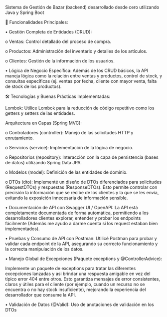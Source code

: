 Sistema de Gestión de Bazar (backend) desarrollado desde cero utilizando Java y Spring Boot

🚀 Funcionalidades Principales:

•	Gestión Completa de Entidades (CRUD): 

o	Ventas: Control detallado del proceso de compra.

o	Productos: Administración del inventario y detalles de los artículos.

o	Clientes: Gestión de la información de los usuarios.

•	Lógica de Negocio Específica: Además de los CRUD básicos, la API maneja lógica como la relación entre ventas y productos, control de stock, y consultas específicas (ej. ventas por fecha, cliente con mayor venta, falta de stock de los productos).

🛠️ Tecnologías y Buenas Prácticas Implementadas:

Lombok: Utilice Lombok para la reducción de código repetitivo como los getters y setters de las entidades.	

Arquitectura en Capas (Spring MVC): 

o	Controladores (controller): Manejo de las solicitudes HTTP y enrutamiento.

o	Servicios (service): Implementación de la lógica de negocio.

o	Repositorios (repository): Interacción con la capa de persistencia (bases de datos) utilizando Spring Data JPA.

o	Modelos (model): Definición de las entidades de dominio.

o	DTOs (dto): Implementé un diseño de DTOs diferenciados para solicitudes (RequestDTOs) y respuestas (ResponseDTOs). Esto permite controlar con precisión la información que se recibe de los clientes y la que se les envía, evitando la exposición innecesaria de información sensible.

•	Documentación de API con Swagger UI / OpenAPI: La API está completamente documentada de forma automática, permitiendo a los desarrolladores clientes explorar, entender y probar los endpoints fácilmente (Además me ayudo a darme cuenta si los request estaban bien implementados).

•	Pruebas y Consumo de API con Postman: Utilicé Postman para probar y validar cada endpoint de la API, asegurando su correcto funcionamiento y la correcta manipulación de los datos.

•	Manejo Global de Excepciones (Paquete exceptions y @ControllerAdvice): 

Implemente un paquete de exceptions para tratar las diferentes excepciones lanzadas y asi brindar una respuesta amigable en vez del típico error 404 entre otros. Esto garantiza mensajes de error consistentes, claros y útiles para el cliente (por ejemplo, cuando un recurso no se encuentra o no hay stock insuficiente), mejorando la experiencia del desarrollador que consume la API.

•	Validación de Datos (@Valid): Uso de anotaciones de validación en los DTOs 
